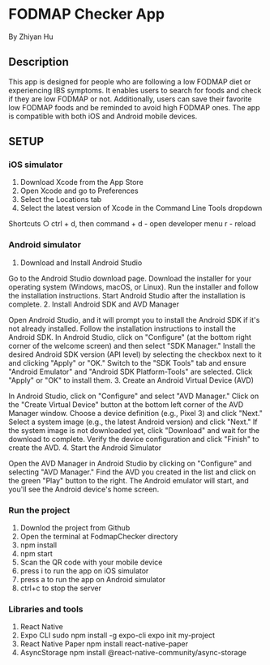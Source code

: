 # FODMAP Checker App
By Zhiyan Hu
## Description
This app is designed for people who are following a low FODMAP diet or experiencing IBS symptoms. It enables users to search for foods and check if they are low FODMAP or not. Additionally, users can save their favorite low FODMAP foods and be reminded to avoid high FODMAP ones. The app is compatible with both iOS and Android mobile devices.
## SETUP
### iOS simulator
1. Download Xcode from the App Store
2. Open Xcode and go to Preferences
3. Select the Locations tab
4. Select the latest version of Xcode in the Command Line Tools dropdown

Shortcuts
○ ctrl + d, then command + d - open developer menu
r - reload

### Android simulator
1. Download and Install Android Studio

Go to the Android Studio download page.
Download the installer for your operating system (Windows, macOS, or Linux).
Run the installer and follow the installation instructions.
Start Android Studio after the installation is complete.
2. Install Android SDK and AVD Manager

Open Android Studio, and it will prompt you to install the Android SDK if it's not already installed.
Follow the installation instructions to install the Android SDK.
In Android Studio, click on "Configure" (at the bottom right corner of the welcome screen) and then select "SDK Manager."
Install the desired Android SDK version (API level) by selecting the checkbox next to it and clicking "Apply" or "OK."
Switch to the "SDK Tools" tab and ensure "Android Emulator" and "Android SDK Platform-Tools" are selected. Click "Apply" or "OK" to install them.
3. Create an Android Virtual Device (AVD)

In Android Studio, click on "Configure" and select "AVD Manager."
Click on the "Create Virtual Device" button at the bottom left corner of the AVD Manager window.
Choose a device definition (e.g., Pixel 3) and click "Next."
Select a system image (e.g., the latest Android version) and click "Next." If the system image is not downloaded yet, click "Download" and wait for the download to complete.
Verify the device configuration and click "Finish" to create the AVD.
4. Start the Android Simulator

Open the AVD Manager in Android Studio by clicking on "Configure" and selecting "AVD Manager."
Find the AVD you created in the list and click on the green "Play" button to the right.
The Android emulator will start, and you'll see the Android device's home screen.


### Run the project
1. Downlod the project from Github
2. Open the terminal at FodmapChecker directory
3. npm install
4. npm start
5. Scan the QR code with your mobile device
6. press i to run the app on iOS simulator
7. press a to run the app on Android simulator
8. ctrl+c to stop the server

### Libraries and tools
1. React Native
2. Expo CLI
   sudo npm install -g expo-cli
   expo init my-project
3. React Native Paper
   npm install react-native-paper
4. AsyncStorage
   npm install @react-native-community/async-storage



